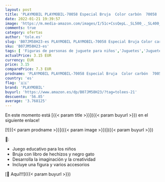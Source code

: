 ```yaml
---
layout: post
title: 'PLAYMOBIL PLAYMOBIL-70058 Especial Bruja  Color carbón  70058 '
date: 2022-01-21 19:39:57
image: 'https://m.media-amazon.com/images/I/51c+CssQepL._SL500_._SL400_.jpg'
comments: true
category: ofertas
author: 'tole.es'
slug: 'B07JM58H23-es PLAYMOBIL PLAYMOBIL-70058 Especial Bruja Color carbón 70058'
sku: 'B07JM58H23-es'
tags: [ 'Figuras de personas de juguete para niños','Juguetes','Juguetes y juegos','Muñecos y figuras','playmobil', ]
actualPrice: 3.15 EUR
currency: EUR
price: 3.15
comparePrice: 7.3 EUR
prodname: 'PLAYMOBIL PLAYMOBIL-70058 Especial Bruja  Color carbón  70058 '
country: 'es'
flag: '🇪🇸'
brand: 'PLAYMOBIL'
buyurl: 'https://www.amazon.es/dp/B07JM58H23/?tag=tolees-21'
descuento: '56.85'
average: '3.768125'
---
```


En este momento está [{{< param title >}}]({{< param buyurl >}}) en el siguiente enlace!

[![{{< param prodname >}}]({{< param image >}})]({{< param buyurl >}})

🔎:

- Juego educativo para los niños
- Bruja con libro de hechizos y negro gato
- Desarrolla la imaginación y la creatividad
- Incluye una figura y varios accesorios

[🛒 Aquí!!!]({{< param buyurl >}})
